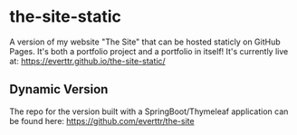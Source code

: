 # the-site-static
A version of my website "The Site" that can be hosted staticly on GitHub Pages. It's both a portfolio project and a portfolio in itself!
It's currently live at: https://everttr.github.io/the-site-static/

## Dynamic Version
The repo for the version built with a  SpringBoot/Thymeleaf application can be found here: https://github.com/everttr/the-site
